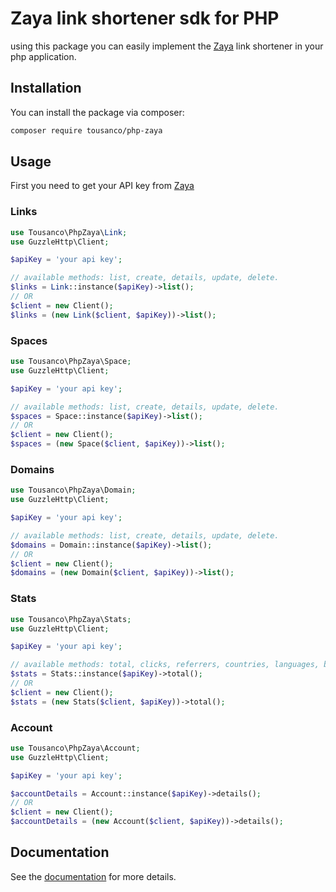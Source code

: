 # Zaya link shortener sdk for PHP
using this package you can easily implement the [Zaya](https://zaya.io) link shortener in your php application.
## Installation

You can install the package via composer:
```bash
composer require tousanco/php-zaya
```

## Usage
First you need to get your API key from [Zaya](https://zaya.io/developers/api)
### Links
```php
use Tousanco\PhpZaya\Link;
use GuzzleHttp\Client;

$apiKey = 'your api key';

// available methods: list, create, details, update, delete.
$links = Link::instance($apiKey)->list();
// OR
$client = new Client();
$links = (new Link($client, $apiKey))->list();
```
### Spaces
```php
use Tousanco\PhpZaya\Space;
use GuzzleHttp\Client;

$apiKey = 'your api key';

// available methods: list, create, details, update, delete.
$spaces = Space::instance($apiKey)->list();
// OR
$client = new Client();
$spaces = (new Space($client, $apiKey))->list();
```
### Domains
```php
use Tousanco\PhpZaya\Domain;
use GuzzleHttp\Client;

$apiKey = 'your api key';

// available methods: list, create, details, update, delete.
$domains = Domain::instance($apiKey)->list();
// OR
$client = new Client();
$domains = (new Domain($client, $apiKey))->list();
```
### Stats
```php
use Tousanco\PhpZaya\Stats;
use GuzzleHttp\Client;

$apiKey = 'your api key';

// available methods: total, clicks, referrers, countries, languages, browsers, devices, operatingSystems
$stats = Stats::instance($apiKey)->total();
// OR
$client = new Client();
$stats = (new Stats($client, $apiKey))->total();
```
### Account
```php
use Tousanco\PhpZaya\Account;
use GuzzleHttp\Client;

$apiKey = 'your api key';

$accountDetails = Account::instance($apiKey)->details();
// OR
$client = new Client();
$accountDetails = (new Account($client, $apiKey))->details();
```
## Documentation
See the [documentation](https://zaya.io/developers) for more details.